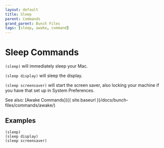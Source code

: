 ```yaml
---
layout: default
title: Sleep
parent: Commands
grand_parent: Bunch Files
tags: [sleep, awake, command]
---
```

# Sleep Commands

`(sleep)` will immediately sleep your Mac. 

`(sleep display)` will sleep the display.

`(sleep screensaver)` will start the screen saver, also locking your machine if you have that set up in System Preferences.

See also: [Awake Commands]({{ site.baseurl }}/docs/bunch-files/commands/awake/)

## Examples

```
(sleep)
(sleep display)
(sleep screensaver)
```
